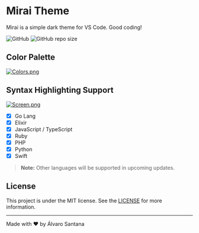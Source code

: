 # Mirai Theme

Mirai is a simple dark theme for VS Code. Good coding!

![GitHub](https://img.shields.io/github/license/alvarosannas/mirai?color=blue&style=for-the-badge)
![GitHub repo size](https://img.shields.io/github/repo-size/alvarosannas/mirai?style=for-the-badge)

## Color Palette
[![Colors.png](https://i.postimg.cc/W1RSvphd/Colors.png)](https://postimg.cc/RNRw1B1m)

## Syntax Highlighting Support
[![Screen.png](https://i.postimg.cc/MTJqN5Xk/Screen.png)](https://postimg.cc/94b6qGG1)

- [x] Go Lang
- [x] Elixir
- [x] JavaScript / TypeScript
- [x] Ruby
- [x] PHP
- [x] Python
- [x] Swift

> **Note:** Other languages will be supported in upcoming updates.

## License
This project is under the MIT license. See the [LICENSE](LICENSE) for more information.

---

Made with ♥ by Álvaro Santana


